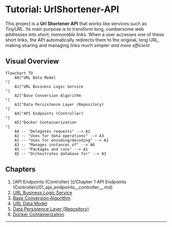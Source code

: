 # Tutorial: UrlShortener-API

This project is a **Url Shortener API** that works like services such as *TinyURL*. Its main purpose is to transform long, cumbersome web addresses into *short, memorable links*. When a user accesses one of these short links, the API automatically redirects them to the original, long URL, making sharing and managing links much *simpler and more efficient*.


## Visual Overview

```mermaid
flowchart TD
    A0["URL Data Model
"]
    A1["URL Business Logic Service
"]
    A2["Base Conversion Algorithm
"]
    A3["Data Persistence Layer (Repository)
"]
    A4["API Endpoints (Controller)
"]
    A5["Docker Containerization
"]
    A4 -- "Delegates requests" --> A1
    A1 -- "Uses for data operations" --> A3
    A1 -- "Uses for encoding/decoding" --> A2
    A3 -- "Manages instances of" --> A0
    A5 -- "Packages and runs" --> A1
    A5 -- "Orchestrates database for" --> A3
```

## Chapters

1. [API Endpoints (Controller)
](/Chapter 1 API Endpoints (Controller)/01_api_endpoints__controller__.md)
2. [URL Business Logic Service
](02_url_business_logic_service_.md)
3. [Base Conversion Algorithm
](03_base_conversion_algorithm_.md)
4. [URL Data Model
](04_url_data_model_.md)
5. [Data Persistence Layer (Repository)
](05_data_persistence_layer__repository__.md)
6. [Docker Containerization
](06_docker_containerization_.md)

--- 
